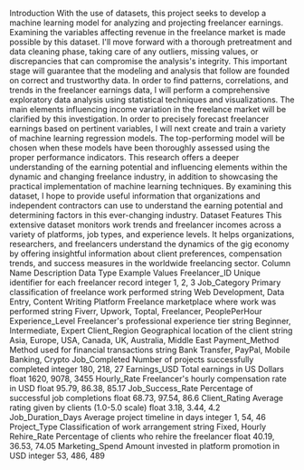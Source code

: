 Introduction
With the use of datasets, this project seeks to develop a machine learning model for analyzing and projecting freelancer earnings. Examining the variables affecting revenue in the freelance market is made possible by this dataset.
I'll move forward with a thorough pretreatment and data cleaning phase, taking care of any outliers, missing values, or discrepancies that can compromise the analysis's integrity. This important stage will guarantee that the modeling and analysis that follow are founded on correct and trustworthy data.
In order to find patterns, correlations, and trends in the freelancer earnings data, I will perform a comprehensive exploratory data analysis using statistical techniques and visualizations. The main elements influencing income variation in the freelance market will be clarified by this investigation.
In order to precisely forecast freelancer earnings based on pertinent variables, I will next create and train a variety of machine learning regression models. The top-performing model will be chosen when these models have been thoroughly assessed using the proper performance indicators. This research offers a deeper understanding of the earning potential and influencing elements within the dynamic and changing freelance industry, in addition to showcasing the practical implementation of machine learning techniques. By examining this dataset, I hope to provide useful information that organizations and independent contractors can use to understand the earning potential and determining factors in this ever-changing industry.
Dataset Features
This extensive dataset monitors work trends and freelancer incomes across a variety of platforms, job types, and experience levels. It helps organizations, researchers, and freelancers understand the dynamics of the gig economy by offering insightful information about client preferences, compensation trends, and success measures in the worldwide freelancing sector.
Column Name	Description	Data Type	Example Values
Freelancer_ID	Unique identifier for each freelancer record	integer	1, 2, 3
Job_Category	Primary classification of freelance work performed	string	Web Development, Data Entry, Content Writing
Platform	Freelance marketplace where work was performed	string	Fiverr, Upwork, Toptal, Freelancer, PeoplePerHour
Experience_Level	Freelancer's professional experience tier	string	Beginner, Intermediate, Expert
Client_Region	Geographical location of the client	string	Asia, Europe, USA, Canada, UK, Australia, Middle East
Payment_Method	Method used for financial transactions	string	Bank Transfer, PayPal, Mobile Banking, Crypto
Job_Completed	Number of projects successfully completed	integer	180, 218, 27
Earnings_USD	Total earnings in US Dollars	float	1620, 9078, 3455
Hourly_Rate	Freelancer's hourly compensation rate in USD	float	95.79, 86.38, 85.17
Job_Success_Rate	Percentage of successful job completions	float	68.73, 97.54, 86.6
Client_Rating	Average rating given by clients (1.0-5.0 scale)	float	3.18, 3.44, 4.2
Job_Duration_Days	Average project timeline in days	integer	1, 54, 46
Project_Type	Classification of work arrangement	string	Fixed, Hourly
Rehire_Rate	Percentage of clients who rehire the freelancer	float	40.19, 36.53, 74.05
Marketing_Spend	Amount invested in platform promotion in USD	integer	53, 486, 489
